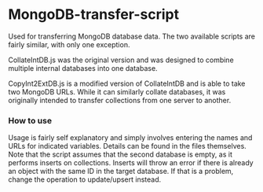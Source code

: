 # MongoDB-transfer-script

Used for transferring MongoDB database data. The two available scripts are fairly similar, with only one exception. 

CollateIntDB.js was the original version and was designed to combine multiple internal databases into one database.

CopyInt2ExtDB.js is a modified version of CollateIntDB and is able to take two MongoDB URLs. While it can similarly collate databases, it was originally intended to transfer collections from one server to another.

### How to use

Usage is fairly self explanatory and simply involves entering the names and URLs for indicated variables. Details can be found in the files themselves. Note that the script assumes that the second database is empty, as it performs inserts on collections. Inserts will throw an error if there is already an object with the same ID in the target database. If that is a problem, change the operation to update/upsert instead.
